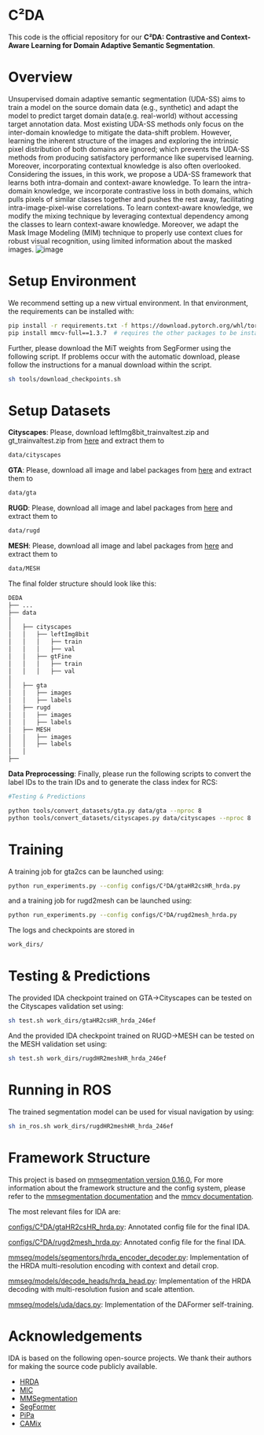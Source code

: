 # C²DA
This code is the official repository for our **C²DA: Contrastive and Context-Aware Learning for Domain Adaptive
Semantic Segmentation**.
# Overview
Unsupervised domain adaptive semantic segmentation (UDA-SS) aims to train a model on the source domain data (e.g., synthetic) and adapt the model to predict target domain data(e.g. real-world) without accessing target annotation data. Most existing UDA-SS methods only focus on the inter-domain knowledge to mitigate the data-shift problem. However, learning the inherent structure of the images and exploring the intrinsic pixel distribution of both domains are ignored; which prevents the UDA-SS methods from producing satisfactory performance like supervised learning. Moreover, incorporating contextual knowledge is also often overlooked. Considering the issues, in this work, we propose a UDA-SS framework that learns both intra-domain and context-aware knowledge. To learn the intra-domain knowledge, we incorporate contrastive loss in both domains, which pulls pixels of similar classes together and pushes the rest away, facilitating intra-image-pixel-wise correlations. To learn context-aware knowledge, we modify the mixing technique by leveraging contextual dependency among the classes to learn context-aware knowledge. Moreover, we adapt the Mask Image Modeling (MIM) technique to properly use context clues for robust visual recognition, using limited information about the masked images. 
![image](https://github.com/Masrur02/IDA/assets/33350185/c0c50896-b52c-4118-bba9-0eaf63f9f900)
# Setup Environment
We recommend setting up a new virtual environment. In that environment, the requirements can be installed with:
```bash
pip install -r requirements.txt -f https://download.pytorch.org/whl/torch_stable.html
pip install mmcv-full==1.3.7  # requires the other packages to be installed first
```
Further, please download the MiT weights from SegFormer using the following script. If problems occur with the automatic download, please follow the instructions for a manual download within the script.
```bash
sh tools/download_checkpoints.sh
```
# Setup Datasets
**Cityscapes**: Please, download leftImg8bit_trainvaltest.zip and gt_trainvaltest.zip from [here](https://www.cityscapes-dataset.com/downloads/)
 and extract them to
```bash
data/cityscapes
```
**GTA**: Please, download all image and label packages from [here](https://download.visinf.tu-darmstadt.de/data/from_games/) and extract them to 
```bash 
data/gta
 ```
**RUGD**: Please, download all image and label packages from [here](http://rugd.vision/) and extract them to 
```bash 
data/rugd
 ```
**MESH**: Please, download all image and label packages from [here](http://rugd.vision/) and extract them to 
```bash 
data/MESH
```
The final folder structure should look like this:
```bash 
DEDA
├── ...
├── data
│   
│   ├── cityscapes
│   │   ├── leftImg8bit
│   │   │   ├── train
│   │   │   ├── val
│   │   ├── gtFine
│   │   │   ├── train
│   │   │   ├── val
│  
│   ├── gta
│   │   ├── images
│   │   ├── labels
│   ├── rugd
│   │   ├── images
│   │   ├── labels
│   ├── MESH
│   │   ├── images
│   │   ├── labels
│   │ 
├── 
```

**Data Preprocessing**: Finally, please run the following scripts to convert the label IDs to the train IDs and to generate the class index for RCS:
```bash
#Testing & Predictions

python tools/convert_datasets/gta.py data/gta --nproc 8
python tools/convert_datasets/cityscapes.py data/cityscapes --nproc 8
```
# Training
A training job for gta2cs can be launched using:
```bash
python run_experiments.py --config configs/C²DA/gtaHR2csHR_hrda.py
```
and a training job for rugd2mesh can be launched using:
```bash
python run_experiments.py --config configs/C²DA/rugd2mesh_hrda.py
```
The logs and checkpoints are stored in 
```bash 
work_dirs/
```
# Testing & Predictions
The provided IDA checkpoint trained on GTA→Cityscapes can be tested on the Cityscapes validation set using:
```bash
sh test.sh work_dirs/gtaHR2csHR_hrda_246ef
```
And the provided IDA checkpoint trained on RUGD→MESH can be tested on the MESH validation set using:
```bash
sh test.sh work_dirs/rugdHR2meshHR_hrda_246ef
```
# Running in ROS
The trained segmentation model can be used for visual navigation by using:
```bash
sh in_ros.sh work_dirs/rugdHR2meshHR_hrda_246ef
```
# Framework Structure
This project is based on [mmsegmentation version 0.16.0.](https://github.com/open-mmlab/mmsegmentation/tree/v0.16.0) For more information about the framework structure and the config system, please refer to the [mmsegmentation documentation](https://mmsegmentation.readthedocs.io/en/latest/index.html) and the [mmcv documentation](https://mmcv.readthedocs.ihttps//arxiv.org/abs/2007.08702o/en/v1.3.7/index.html).

The most relevant files for IDA are:

[configs/C²DA/gtaHR2csHR_hrda.py](https://github.com/Masrur02/DEDA_P/blob/main/configs/hrda/gtaHR2csHR_hrda.py): Annotated config file for the final IDA.

[configs/C²DA/rugd2mesh_hrda.py](https://github.com/Masrur02/DEDA_P/blob/main/configs/hrda/rugd2mesh_hrda.py): Annotated config file for the final IDA.

[mmseg/models/segmentors/hrda_encoder_decoder.py](https://github.com/Masrur02/DEDA_P/blob/main/mmseg/models/segmentors/hrda_encoder_decoder.py): Implementation of the HRDA multi-resolution encoding with context and detail crop.

[mmseg/models/decode_heads/hrda_head.py](https://github.com/Masrur02/DEDA_P/blob/main/mmseg/models/decode_heads/hrda_head.py): Implementation of the HRDA decoding with multi-resolution fusion and scale attention.

[mmseg/models/uda/dacs.py](https://github.com/Masrur02/DEDA_P/blob/main/mmseg/models/uda/dacs.py): Implementation of the DAFormer self-training.
# Acknowledgements
IDA is based on the following open-source projects. We thank their authors for making the source code publicly available.
- [HRDA](https://github.com/lhoyer/HRDA#setup-environment)
- [MIC](https://github.com/lhoyer/MIC)
- [MMSegmentation](https://github.com/open-mmlab/mmsegmentation)
- [SegFormer](https://github.com/NVlabs/SegFormer)
- [PiPa](https://github.com/chen742/PiPa)
- [CAMix](https://github.com/qianyuzqy/CAMix)





